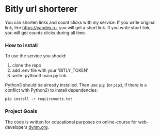 # Bitly url shorterer

You can shorten links and count clicks with my service.
If you write original link, like https://yandex.ru, you will get a short link.
If you write short link, you will get counts clicks during all time.

### How to install
To use the service you should:
 1) clone the repo
  2) add .env file with your 'BITLY_TOKEN'
  3) write: python3 main.py link.

Python3 should be already installed. 
Then use `pip` (or `pip3`, if there is a conflict with Python2) to install dependencies:
```
pip install -r requirements.txt
```

### Project Goals

The code is written for educational purposes on online-course for web-developers [dvmn.org](https://dvmn.org/).